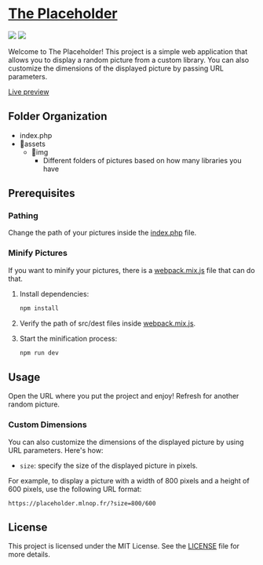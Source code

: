 # [The Placeholder](https://placeholder.mlnop.fr)

<img src="https://img.shields.io/badge/php-%5E7.3-blue">
<img src="https://img.shields.io/badge/node-%3E%3D%2016-brightgreen">

Welcome to The Placeholder! This project is a simple web application that allows you to display a random picture from a custom library. You can also customize the dimensions of the displayed picture by passing URL parameters.

[Live preview](https://placeholder.mlnop.fr)

## Folder Organization

- index.php
- 📁assets
    - 📁img
        - Different folders of pictures based on how many libraries you have

## Prerequisites

### Pathing

Change the path of your pictures inside the [index.php](index.php) file.

### Minify Pictures

If you want to minify your pictures, there is a [webpack.mix.js](webpack.mix.js) file that can do that.

1. Install dependencies:

   ```bash
   npm install
   ```

2. Verify the path of src/dest files inside [webpack.mix.js](webpack.mix.js).

3. Start the minification process:

   ```bash
   npm run dev
   ```

## Usage

Open the URL where you put the project and enjoy! Refresh for another random picture.

### Custom Dimensions

You can also customize the dimensions of the displayed picture by using URL parameters. Here's how:

- `size`: specify the size of the displayed picture in pixels.

For example, to display a picture with a width of 800 pixels and a height of 600 pixels, use the following URL format:

```
https://placeholder.mlnop.fr/?size=800/600
```

## License

This project is licensed under the MIT License. See the [LICENSE](LICENSE) file for more details.
